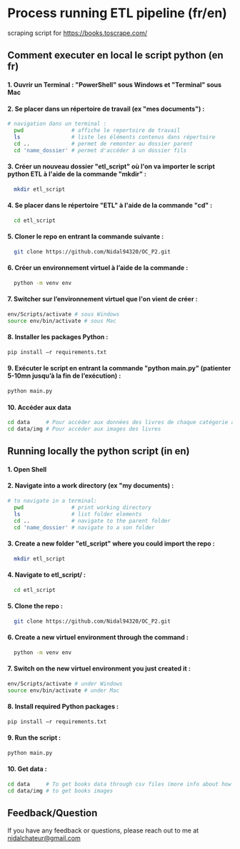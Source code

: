 
# Process running ETL pipeline (fr/en)

scraping script for https://books.toscrape.com/


## Comment executer en local le script python (en fr)

#### 1. Ouvrir un Terminal : "PowerShell" sous Windows et "Terminal" sous Mac

#### 2. Se placer dans un répertoire de travail (ex "mes documents") :

```bash
# navigation dans un terminal :
  pwd               # affiche le repertoire de travail
  ls                # liste les éléments contenus dans répertoire
  cd ..             # permet de remonter au dossier parent
  cd 'name_dossier' # permet d'accéder à un dossier fils
```

#### 3. Créer un nouveau dossier "etl_script" où l'on va importer le script python ETL à l'aide de la commande "mkdir" :

```bash
  mkdir etl_script
```

#### 4. Se placer dans le répertoire "ETL" à l'aide de la commande "cd" :

```bash
  cd etl_script
```

#### 5. Cloner le repo en entrant la commande suivante :

```bash
  git clone https://github.com/Nidal94320/OC_P2.git
```

#### 6. Créer un environnement virtuel à l’aide de la commande :

```bash
  python -m venv env
```

#### 7. Switcher sur l’environnement virtuel que l'on vient de créer :
```bash
env/Scripts/activate # sous Windows
source env/bin/activate # sous Mac

```
#### 8. Installer les packages Python :

```bash
pip install –r requirements.txt

```
#### 9. Exécuter le script en entrant la commande "python main.py" (patienter 5-10mn jusqu’à la fin de l’exécution) :

```bash
python main.py

```
#### 10. Accéder aux data

```bash
cd data     # Pour accéder aux données des livres de chaque catégorie au format csv
cd data/img # Pour accéder aux images des livres 

```
## Running locally the python script (in en)

#### 1. Open Shell

#### 2. Navigate into a work directory (ex "my documents) :

```bash
# to navigate in a terminal:
  pwd               # print working directory
  ls                # list folder elements
  cd ..             # navigate to the parent folder
  cd 'name_dossier' # navigate to a son folder 
```

#### 3. Create a new folder "etl_script" where you could import the repo :

```bash
  mkdir etl_script
```

#### 4. Navigate to etl_script/ :

```bash
  cd etl_script
```

#### 5. Clone the repo :

```bash
  git clone https://github.com/Nidal94320/OC_P2.git
```

#### 6. Create a new virtuel environment  through the command :

```bash
  python -m venv env
```

#### 7. Switch on the new virtuel environment you just created it :
```bash
env/Scripts/activate # under Windows
source env/bin/activate # under Mac

```
#### 8. Install required Python packages :

```bash
pip install –r requirements.txt

```
#### 9. Run the script :

```bash
python main.py

```
#### 10. Get data :

```bash
cd data     # To get books data through csv files (more info about how to read csv files https://www.youtube.com/watch?v=XsTvCcejcYE)
cd data/img # to get books images 

```


## Feedback/Question

If you have any feedback or questions, please reach out to me at nidalchateur@gmail.com

